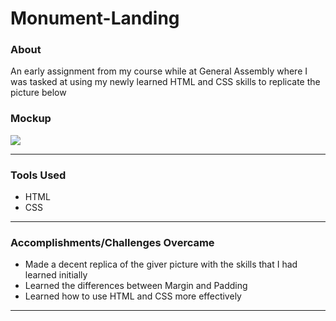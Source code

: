 
# Monument-Landing

### About

An early assignment from my course while at General Assembly where I was tasked at using my newly learned HTML and CSS skills to replicate the picture below

### Mockup
![](screenshots/blog_pt_2.png)

----

### Tools Used

- HTML
- CSS

----

### Accomplishments/Challenges Overcame

- Made a decent replica of the giver picture with the skills that I had learned initially 
- Learned the differences between Margin and Padding
- Learned how to use HTML and CSS more effectively 

----


